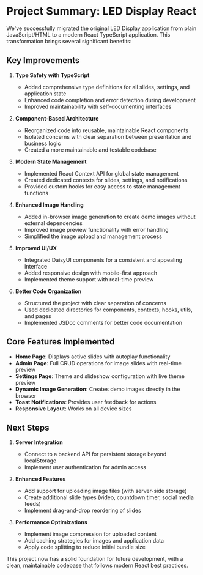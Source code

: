 # Project Summary: LED Display React

We've successfully migrated the original LED Display application from plain JavaScript/HTML to a modern React TypeScript application. This transformation brings several significant benefits:

## Key Improvements

1. **Type Safety with TypeScript**
   - Added comprehensive type definitions for all slides, settings, and application state
   - Enhanced code completion and error detection during development
   - Improved maintainability with self-documenting interfaces

2. **Component-Based Architecture**
   - Reorganized code into reusable, maintainable React components
   - Isolated concerns with clear separation between presentation and business logic
   - Created a more maintainable and testable codebase

3. **Modern State Management**
   - Implemented React Context API for global state management
   - Created dedicated contexts for slides, settings, and notifications
   - Provided custom hooks for easy access to state management functions

4. **Enhanced Image Handling**
   - Added in-browser image generation to create demo images without external dependencies
   - Improved image preview functionality with error handling
   - Simplified the image upload and management process

5. **Improved UI/UX**
   - Integrated DaisyUI components for a consistent and appealing interface
   - Added responsive design with mobile-first approach
   - Implemented theme support with real-time preview

6. **Better Code Organization**
   - Structured the project with clear separation of concerns
   - Used dedicated directories for components, contexts, hooks, utils, and pages
   - Implemented JSDoc comments for better code documentation

## Core Features Implemented

- **Home Page**: Displays active slides with autoplay functionality
- **Admin Page**: Full CRUD operations for image slides with real-time preview
- **Settings Page**: Theme and slideshow configuration with live theme preview
- **Dynamic Image Generation**: Creates demo images directly in the browser
- **Toast Notifications**: Provides user feedback for actions
- **Responsive Layout**: Works on all device sizes

## Next Steps

1. **Server Integration**
   - Connect to a backend API for persistent storage beyond localStorage
   - Implement user authentication for admin access

2. **Enhanced Features**
   - Add support for uploading image files (with server-side storage)
   - Create additional slide types (video, countdown timer, social media feeds)
   - Implement drag-and-drop reordering of slides

3. **Performance Optimizations**
   - Implement image compression for uploaded content
   - Add caching strategies for images and application data
   - Apply code splitting to reduce initial bundle size

This project now has a solid foundation for future development, with a clean, maintainable codebase that follows modern React best practices. 